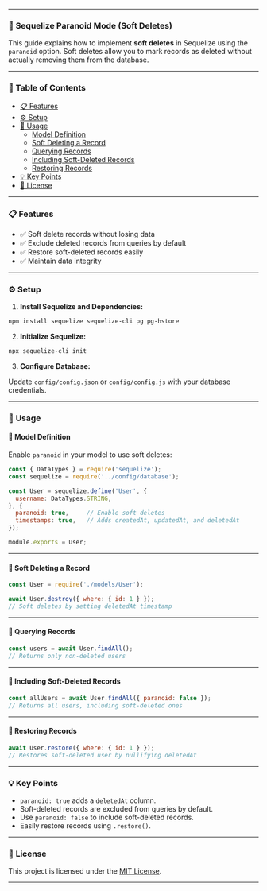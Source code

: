 
---

### 📁 **Sequelize Paranoid Mode (Soft Deletes)**

This guide explains how to implement **soft deletes** in Sequelize using the `paranoid` option. Soft deletes allow you to mark records as deleted without actually removing them from the database.

---

### 🚀 **Table of Contents**

- [📋 Features](#-features)  
- [⚙️ Setup](#%EF%B8%8F-setup)  
- [📖 Usage](#-usage)  
  - [Model Definition](#model-definition)  
  - [Soft Deleting a Record](#soft-deleting-a-record)  
  - [Querying Records](#querying-records)  
  - [Including Soft-Deleted Records](#including-soft-deleted-records)  
  - [Restoring Records](#restoring-records)  
- [💡 Key Points](#-key-points)  
- [📄 License](#-license)  

---

### 📋 **Features**

- ✅ Soft delete records without losing data  
- ✅ Exclude deleted records from queries by default  
- ✅ Restore soft-deleted records easily  
- ✅ Maintain data integrity  

---

### ⚙️ **Setup**

1. **Install Sequelize and Dependencies:**

```bash
npm install sequelize sequelize-cli pg pg-hstore
```

2. **Initialize Sequelize:**

```bash
npx sequelize-cli init
```

3. **Configure Database:**

Update `config/config.json` or `config/config.js` with your database credentials.

---

### 📖 **Usage**

#### 🔹 **Model Definition**

Enable `paranoid` in your model to use soft deletes:

```javascript
const { DataTypes } = require('sequelize');
const sequelize = require('../config/database');

const User = sequelize.define('User', {
  username: DataTypes.STRING,
}, {
  paranoid: true,     // Enable soft deletes
  timestamps: true,   // Adds createdAt, updatedAt, and deletedAt
});

module.exports = User;
```

---

#### 🔹 **Soft Deleting a Record**

```javascript
const User = require('./models/User');

await User.destroy({ where: { id: 1 } });
// Soft deletes by setting deletedAt timestamp
```

---

#### 🔹 **Querying Records**

```javascript
const users = await User.findAll();
// Returns only non-deleted users
```

---

#### 🔹 **Including Soft-Deleted Records**

```javascript
const allUsers = await User.findAll({ paranoid: false });
// Returns all users, including soft-deleted ones
```

---

#### 🔹 **Restoring Records**

```javascript
await User.restore({ where: { id: 1 } });
// Restores soft-deleted user by nullifying deletedAt
```

---

### 💡 **Key Points**

- `paranoid: true` adds a `deletedAt` column.
- Soft-deleted records are excluded from queries by default.
- Use `paranoid: false` to include soft-deleted records.
- Easily restore records using `.restore()`.

---

### 📄 **License**

This project is licensed under the [MIT License](LICENSE).

---
